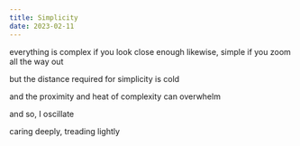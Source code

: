 ```yaml
---
title: Simplicity
date: 2023-02-11
---
```

everything
is complex
if you look close enough
likewise,
simple
if you zoom all the way out

but
the distance required
for simplicity
is cold

and
the proximity and heat
of complexity
can overwhelm

and so, I oscillate

caring deeply,
treading lightly